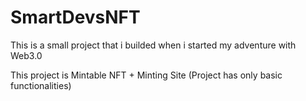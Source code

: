 # SmartDevsNFT
This is a small project that i builded when i started my adventure with Web3.0

This project is Mintable NFT + Minting Site 
(Project has only basic functionalities)
